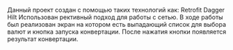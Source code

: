 Данный проект создан с помощью таких технологий как:
Retrofit
Dagger Hilt
Использован рективный подход для работы с сетью. 
В ходе работы был реализован экран на котором есть выпадающий список для выбора валют и кнопка запуска конвертации. 
После нажатия кнопки появляется результат конвертации.